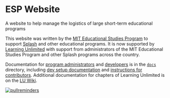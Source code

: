 # ESP Website
A website to help manage the logistics of large short-term educational programs

This website was written by the [MIT Educational Studies Program](https://esp.mit.edu) to support [Splash](https://esp.mit.edu/learn/Splash) and other educational programs.  It is now supported by [Learning Unlimited](https://learningu.org) with support from administrators of the MIT Educational Studies Program and other Splash programs across the country.

Documentation for [program administrators](/docs/admin) and [developers](/docs/dev) is in the [`docs`](/docs) directory, including [dev setup documentation](/docs/dev/vagrant.rst) and [instructions for contributors](/docs/dev/contributing.rst).  Additional documentation for chapters of Learning Unlimited is on the [LU Wiki](https://wiki.learningu.org).

[![pullreminders](https://pullreminders.com/badge.svg)](https://pullreminders.com?ref=badge)
